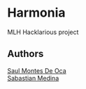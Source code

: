 # Harmonia
MLH Hacklarious project 
## Authors
[Saul Montes De Oca](https://github.com/saulmontesdeoca) \
[Sabastian Medina](https://github.com/sebastianmed)
